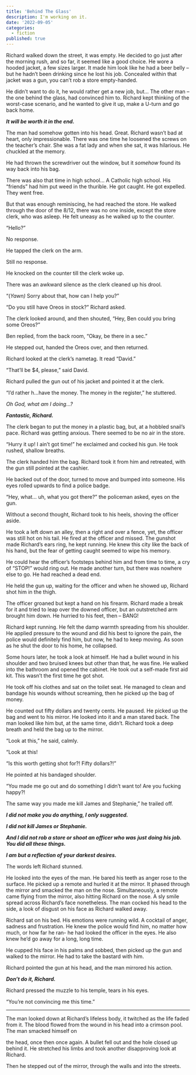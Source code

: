 ```yaml
---
title: 'Behind The Glass'
description: I'm working on it.
date: '2022-09-05'
categories:
  - fiction
published: true
---
```


Richard walked down the street, it was empty. He decided to go just after the morning rush, and so far, it seemed like a good choice. He wore a hooded jacket, a few sizes larger. It made him look like he had a beer belly – but he hadn’t been drinking since he lost his job. Concealed within that jacket was a gun, you can’t rob a store empty-handed.

He didn’t want to do it, he would rather get a new job, but… The other man – the one behind the glass, had convinced him to. Richard kept thinking of the worst-case scenario, and he wanted to give it up, make a U-turn and go back home.

**_It will be worth it in the end._**

The man had somehow gotten into his head. Great. Richard wasn’t bad at heart, only impressionable. There was one time he loosened the screws on the teacher’s chair. She was a fat lady and when she sat, it was hilarious. He chuckled at the memory.

He had thrown the screwdriver out the window, but it _somehow_ found its way back into his bag.

There was also that time in high school… A Catholic high school. His “friends” had him put weed in the thurible. He got caught. He got expelled. They went free.

But that was enough reminiscing, he had reached the store. He walked through the door of the 8/12, there was no one inside, except the store clerk, who was asleep. He felt uneasy as he walked up to the counter.

“Hello?”

No response.

He tapped the clerk on the arm.

Still no response.

He knocked on the counter till the clerk woke up.

There was an awkward silence as the clerk cleaned up his drool.

“(_Yawn)_ Sorry about that, how can I help you?”

“Do you still have Oreos in stock?” Richard asked.

The clerk looked around, and then shouted, “Hey, Ben could you bring some Oreos?”

Ben replied, from the back room, “Okay, be there in a sec.”

He stepped out, handed the Oreos over, and then returned.

Richard looked at the clerk’s nametag. It read “David.”

“That’ll be $4, please,” said David.

Richard pulled the gun out of his jacket and pointed it at the clerk.

“I’d rather h…have the money. The money in the register,” he stuttered.

_Oh God, what am I doing…?_

**_Fantastic, Richard._**

The clerk began to put the money in a plastic bag, but, at a hobbled snail’s pace. Richard was getting anxious. There seemed to be no air in the store.

“Hurry it up! I ain’t got time!” he exclaimed and cocked his gun. He took rushed, shallow breaths.

The clerk handed him the bag. Richard took it from him and retreated, with the gun still pointed at the cashier.

He backed out of the door, turned to move and bumped into someone. His eyes rolled upwards to find a police badge.

“Hey, what… uh, what you got there?” the policeman asked, eyes on the gun.

Without a second thought, Richard took to his heels, shoving the officer aside.

He took a left down an alley, then a right and over a fence, yet, the officer was still hot on his tail. He fired at the officer and missed. The gunshot made Richard’s ears ring, he kept running. He knew this city like the back of his hand, but the fear of getting caught seemed to wipe his memory.

He could hear the officer’s footsteps behind him and from time to time, a cry of “STOP!” would ring out. He made another turn, but there was nowhere else to go. He had reached a dead end.

He held the gun up, waiting for the officer and when he showed up, Richard shot him in the thigh.

The officer groaned but kept a hand on his firearm. Richard made a break for it and tried to leap over the downed officer, but an outstretched arm brought him down. He hurried to his feet, then – BANG!

Richard kept running. He felt the damp warmth spreading from his shoulder. He applied pressure to the wound and did his best to ignore the pain, the police would definitely find him, but now, he had to keep moving. As soon as he shut the door to his home, he collapsed.

Some hours later, he took a look at himself. He had a bullet wound in his shoulder and two bruised knees but other than that, he was fine. He walked into the bathroom and opened the cabinet. He took out a self-made first aid kit. This wasn’t the first time he got shot.

He took off his clothes and sat on the toilet seat. He managed to clean and bandage his wounds without screaming, then he picked up the bag of money.

He counted out fifty dollars and twenty cents. He paused. He picked up the bag and went to his mirror. He looked into it and a man stared back. The man looked like him but, at the same time, didn’t. Richard took a deep breath and held the bag up to the mirror.

“Look at this,” he said, calmly.

“Look at this!

“Is this worth getting shot for?! Fifty dollars?!”

He pointed at his bandaged shoulder.

“You made me go out and do something I didn’t want to! Are you fucking happy?!

The same way you made me kill James and Stephanie,” he trailed off.

**_I did not make you do anything, I only suggested._**

**_I did not kill James or Stephanie._**

**_And I did not rob a store or shoot an officer who was_** **_just_** **_doing his job. You did all these things._**

**_I am but a reflection of your darkest desires._**

The words left Richard stunned.

He looked into the eyes of the man. He bared his teeth as anger rose to the surface. He picked up a remote and hurled it at the mirror. It phased through the mirror and smacked the man on the nose. Simultaneously, a remote came flying from the mirror, also hitting Richard on the nose. A sly smile spread across Richard’s face nonetheless. The man cocked his head to the side, a look of disgust on his face as Richard walked away.

Richard sat on his bed. His emotions were running wild. A cocktail of anger, sadness and frustration. He knew the police would find him, no matter how much, or how far he ran- he had looked the officer in the eyes. He also knew he’d go away for a long, long time.

He cupped his face in his palms and sobbed, then picked up the gun and walked to the mirror. He had to take the bastard with him.

Richard pointed the gun at his head, and the man mirrored his action.

**_Don’t do it, Richard._**

Richard pressed the muzzle to his temple, tears in his eyes.

“You’re not convincing me this time.”

---

The man looked down at Richard’s lifeless body, it twitched as the life faded from it. The blood flowed from the wound in his head into a crimson pool. The man smacked himself on

the head, once then once again. A bullet fell out and the hole closed up behind it. He stretched his limbs and took another disapproving look at Richard.

Then he stepped out of the mirror, through the walls and into the streets.
